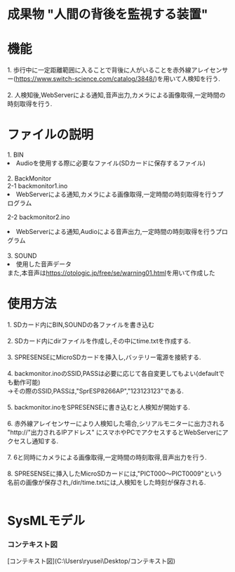 <h1> 成果物 "人間の背後を監視する装置"</h1>

<h1>機能</h1>
1. 歩行中に一定距離範囲に入ることで背後に人がいることを赤外線アレイセンサー(<a href="https://www.switch-science.com/catalog/3848/" rel="noopener noreferrer" target="_blank">https://www.switch-science.com/catalog/3848/</a>)を用いて人検知を行う.<br>
<br>
2. 人検知後,WebServerによる通知,音声出力,カメラによる画像取得,一定時間の時刻取得を行う.


<h1>ファイルの説明</h1>
1. BIN<br>
<li>Audioを使用する際に必要なファイル(SDカードに保存するファイル)<br>
<br>  
2. BackMonitor<br>
2-1 backmonitor1.ino<br>
<li>WebServerによる通知,カメラによる画像取得,一定時間の時刻取得を行うプログラム<br>
 
2-2 backmonitor2.ino<br>
<li>WebServerによる通知,Audioによる音声出力,一定時間の時刻取得を行うプログラム<br>
<br>
3. SOUND<br>
<li>使用した音声データ<br>
また,本音声は<a href="https://otologic.jp/free/se/warning01.html" rel="noopener noreferrer" target="_blank">https://otologic.jp/free/se/warning01.html</a>を用いて作成した


<h1>使用方法</h1>
1. SDカード内にBIN,SOUNDの各ファイルを書き込む<br>
<br>
2. SDカード内にdirファイルを作成し,その中にtime.txtを作成する.<br>
<br>
3. SPRESENSEにMicroSDカードを挿入し,バッテリー電源を接続する.<br>
<br>
4. backmonitor.inoのSSID,PASSは必要に応じて各自変更してもよい(defaultでも動作可能)<br>
→その際のSSID,PASSは,"SprESP8266AP","123123123"である.<br>
<br>
5. backmonitor.inoをSPRESENSEに書き込むと人検知が開始する.<br>
<br>
6. 赤外線アレイセンサーにより人検知した場合,シリアルモニターに出力される "http://"出力されるIPアドレス" にスマホやPCでアクセスするとWebServerにアクセスし通知する.<br>
<br>
7. 6と同時にカメラによる画像取得,一定時間の時刻取得,音声出力を行う.<br>
<br>
8. SPRESENSEに挿入したMicroSDカードには,"PICT000～PICT0009"という名前の画像が保存され,/dir/time.txtには,人検知をした時刻が保存される.<br>
<br>


<h1>SysMLモデル</h1>
<h3>コンテキスト図</h3>
[コンテキスト図](C:\Users\ryusei\Desktop/コンテキスト図)

